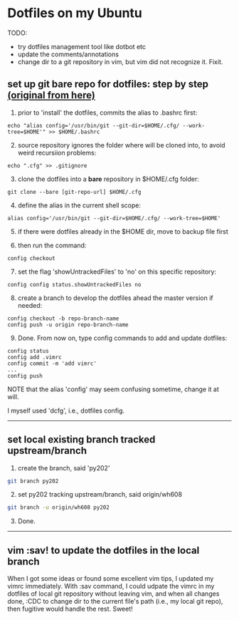 # Dotfiles on my Ubuntu
TODO:
  - try dotfiles management tool like dotbot etc
  - update the comments/annotations
  - change dir to a git repository in vim, but vim did not recognize it. Fixit.

## set up git bare repo for dotfiles: step by step [(original from here)](https://www.atlassian.com/git/tutorials/dotfiles)
1. prior to 'install' the dotfiles, commits the alias to .bashrc first:
 ```shell
echo "alias config='/usr/bin/git --git-dir=$HOME/.cfg/ --work-tree=$HOME'" >> $HOME/.bashrc
```
2. source repository ignores the folder where will be cloned into, to avoid
   weird recursiion problems:
```shell
echo ".cfg" >> .gitignore
```
3. clone the dotfiles into a **bare** repository in \$HOME/.cfg folder:
```shell
git clone --bare [git-repo-url] $HOME/.cfg
```
4. define the alias in the current shell scope:
```shell
alias config='/usr/bin/git --git-dir=$HOME/.cfg/ --work-tree=$HOME'
```
5. if there were dotfiles already in the \$HOME dir, move to backup file first

6. then run the command:
```shell
config checkout
```
7. set the flag 'showUntrackedFiles' to 'no' on this specific repository:
```shell
config config status.showUntrackedFiles no
```
8. create a branch to develop the dotfiles ahead the master version if needed:
```shell
config checkout -b repo-branch-name
config push -u origin repo-branch-name
```
9. Done. From now on, type config commands to add and update dotfiles:
```shell
config status
config add .vimrc
config commit -m 'add vimrc'
...
config push
```
NOTE that the alias 'config' may seem confusing sometime, change it at will.

I myself used 'dcfg', i.e., dotfiles config.

***

## set local existing branch tracked upstream/branch

1. create the branch, said 'py202'
```sh
git branch py202
```
2. set py202 tracking upstream/branch, said origin/wh608
```sh
git branch -u origin/wh608 py202
```
3. Done.

***

## vim :sav! to update the dotfiles in the local branch

When I got some ideas or found some excellent vim tips, I updated my vimrc
immediately. With :sav command, I could udpate the vimrc in my dotfiles of
local git repository without leaving vim, and when all changes done, :CDC to
change dir to the current file's path (i.e., my local git repo), then fugitive
would handle the rest.
Sweet!
